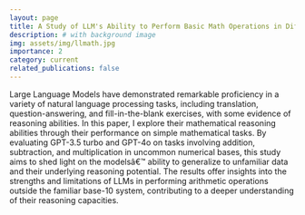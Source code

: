 ```yaml
---
layout: page
title: A Study of LLM's Ability to Perform Basic Math Operations in Different Bases
description: # with background image
img: assets/img/llmath.jpg
importance: 2
category: current
related_publications: false
---
```


Large Language Models have demonstrated remarkable proficiency in a variety of natural language processing tasks, including translation, question-answering, and fill-in-the-blank exercises, with some evidence of reasoning abilities. In this paper, I explore their mathematical reasoning abilities through their performance on simple mathematical tasks. By evaluating GPT-3.5 turbo and GPT-4o on tasks involving addition, subtraction, and multiplication in uncommon numerical bases, this study aims to shed light on the modelsâ€™ ability to generalize to unfamiliar data and their underlying reasoning potential. The results offer insights into the strengths and limitations of LLMs in performing arithmetic operations outside the familiar base-10 system, contributing to a deeper understanding of their reasoning capacities.
